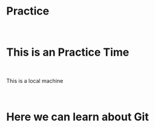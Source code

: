 # Practice
<br>
<h1>This is an Practice Time</h1>
<br>
<p>This is a local machine</p>
<br>
<h1>Here we can learn about Git</h1>